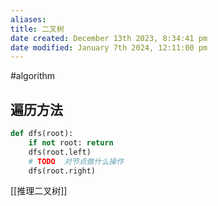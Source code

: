 ```yaml
---
aliases: 
title: 二叉树
date created: December 13th 2023, 8:34:41 pm
date modified: January 7th 2024, 12:11:00 pm
---
```

#algorithm 

## 遍历方法
```python
def dfs(root):  
    if not root: return  
    dfs(root.left)  
    # TODO  对节点做什么操作
    dfs(root.right)
```

[[推理二叉树]]